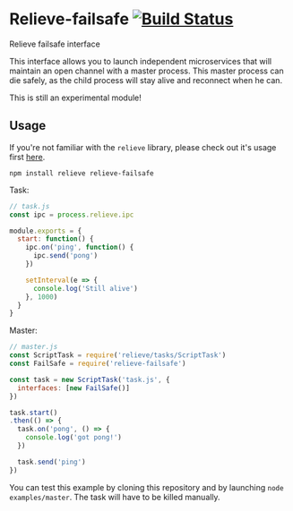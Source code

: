 # Relieve-failsafe [![Build Status](https://travis-ci.org/soyuka/relieve-failsafe.svg?branch=master)](https://travis-ci.org/soyuka/relieve-failsafe)

Relieve failsafe interface

This interface allows you to launch independent microservices that will maintain an open channel with a master process. This master process can die safely, as the child process will stay alive and reconnect when he can.

This is still an experimental module!

## Usage

If you're not familiar with the `relieve` library, please check out it's usage first [here](https://github.com/soyuka/relieve).

```
npm install relieve relieve-failsafe
```

Task:

```javascript
// task.js
const ipc = process.relieve.ipc

module.exports = {
  start: function() {
    ipc.on('ping', function() {
      ipc.send('pong')
    })

    setInterval(e => {
      console.log('Still alive')
    }, 1000)
  }
}
```

Master:

```javascript
// master.js
const ScriptTask = require('relieve/tasks/ScriptTask')
const FailSafe = require('relieve-failsafe')

const task = new ScriptTask('task.js', {
  interfaces: [new FailSafe()]
})

task.start()
.then(() => {
  task.on('pong', () => {
    console.log('got pong!')
  })

  task.send('ping')
})
```

You can test this example by cloning this repository and by launching `node examples/master`. The task will have to be killed manually.
